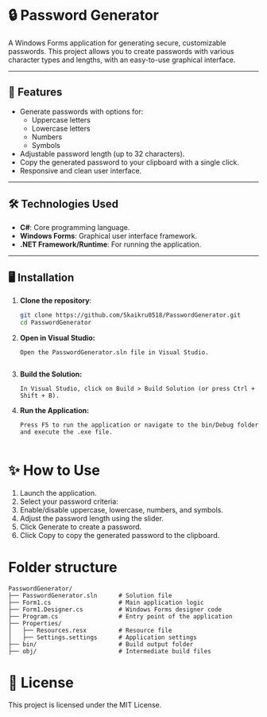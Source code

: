 # 🔒 Password Generator

A Windows Forms application for generating secure, customizable passwords. This project allows you to create passwords with various character types and lengths, with an easy-to-use graphical interface.

---

## 🚀 Features

- Generate passwords with options for:
  - Uppercase letters
  - Lowercase letters
  - Numbers
  - Symbols
- Adjustable password length (up to 32 characters).
- Copy the generated password to your clipboard with a single click.
- Responsive and clean user interface.

---

## 🛠️ Technologies Used

- **C#**: Core programming language.
- **Windows Forms**: Graphical user interface framework.
- **.NET Framework/Runtime**: For running the application.

---

## 🖥️ Installation

1. **Clone the repository**:
   ```bash
   git clone https://github.com/Skaikru0518/PasswordGenerator.git
   cd PasswordGenerator

2. **Open in Visual Studio:**

    ```plain text
    Open the PasswordGenerator.sln file in Visual Studio.
  
 3. **Build the Solution:**
    ```plain text
    In Visual Studio, click on Build > Build Solution (or press Ctrl + Shift + B).

4. **Run the Application:**
    ```plain text
    Press F5 to run the application or navigate to the bin/Debug folder and execute the .exe file.


# ✨ How to Use
1. Launch the application.
2. Select your password criteria:
3. Enable/disable uppercase, lowercase, numbers, and symbols.
5. Adjust the password length using the slider.
6. Click Generate to create a password.
7. Click Copy to copy the generated password to the clipboard.


# Folder structure
    PasswordGenerator/
    ├── PasswordGenerator.sln      # Solution file
    ├── Form1.cs                   # Main application logic
    ├── Form1.Designer.cs          # Windows Forms designer code
    ├── Program.cs                 # Entry point of the application
    ├── Properties/
    │   ├── Resources.resx         # Resource file
    │   ├── Settings.settings      # Application settings
    ├── bin/                       # Build output folder
    ├── obj/                       # Intermediate build files

# 📝 License
This project is licensed under the MIT License.
